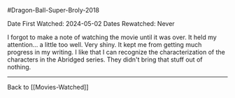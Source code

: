 #Dragon-Ball-Super-Broly-2018

Date First Watched:  2024-05-02
Dates Rewatched:  Never

I forgot to make a note of watching the movie until it was over.  It held my attention... a little too well.  Very shiny.  It kept me from getting much progress in my writing.  I like that I can recognize the characterization of the characters in the Abridged series.  They didn't bring that stuff out of nothing.

---
Back to [[Movies-Watched]]